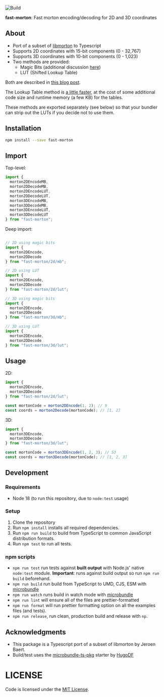 ![Build](https://github.com/liamdon/fast-morton/workflows/Build%20&%20test/badge.svg)

**fast-morton**: Fast morton encoding/decoding for 2D and 3D coordinates

## About

* Port of a subset of [libmorton](https://github.com/Forceflow/libmorton) to Typescript
* Supports 2D coordinates with 15-bit components (0 - 32,767)
* Supports 3D coordinates with 10-bit components (0 - 1,023)
* Two methods are provided:
  * Magic Bits (additional discussion [here](https://stackoverflow.com/questions/18529057/produce-interleaving-bit-patterns-morton-keys-for-32-bit-64-bit-and-128bit))
  * LUT (Shifted Lookup Table)

Both are described in [this blog post](https://www.forceflow.be/2013/10/07/morton-encodingdecoding-through-bit-interleaving-implementations/).

The Lookup Table method is [a little faster](https://www.forceflow.be/2013/10/07/morton-encodingdecoding-through-bit-interleaving-implementations/), at the cost of some additional code size and runtime memory (a few KB) for the tables.

These methods are exported separately (see below) so that your bundler can strip out the LUTs if you decide not to use them.

## Installation

```sh
npm install --save fast-morton
```

## Import

Top-level:
```typescript
import {
  morton2DEncodeMB,
  morton2DDecodeMB,
  morton2DEncodeLUT,
  morton2DDecodeLUT,
  morton3DEncodeMB,
  morton3DDecodeMB,
  morton3DEncodeLUT,
  morton3DDecodeLUT
} from "fast-morton";
```

Deep import:
```typescript

// 2D using magic bits
import {
  morton2DEncode,
  morton2DDecode
} from "fast-morton/2d/mb";

// 2D using LUT
import {
  morton2DEncode,
  morton2DDecode
} from "fast-morton/2d/lut";

// 3D using magic bits
import {
  morton2DEncode,
  morton2DDecode
} from "fast-morton/3d/mb";

// 3D using LUT
import {
  morton2DEncode,
  morton2DDecode
} from "fast-morton/3d/lut";
```

## Usage

2D:
```typescript
import {
  morton2DEncode,
  morton2DDecode
} from "fast-morton/2d/lut";

const mortonCode = morton2DEncode(1, 2); // 9
const coords = morton2Decode(mortonCode); // [1, 2]
```

3D:
```typescript
import {
  morton3DEncode,
  morton3DDecode
} from "fast-morton/3d/lut";

const mortonCode = morton3DEncode(1, 2, 3); // 53
const coords = morton3Decode(mortonCode); // [1, 2, 3]
```

## Development

### Requirements

- Node 18 (to run this repository, due to `node:test` usage)

### Setup

1. Clone the repository
2. Run `npm install` installs all required dependencies.
3. Run `npm run build` to build from TypeScript to common JavaScript distribution formats.
4. Run `npm test` to run all tests.

### npm scripts

- `npm run test` run tests against **built output** with Node.js' native `node:test` module. **Important**: runs against build output so run `npm run build` beforehand.
- `npm run build` run build from TypeScript to UMD, CJS, ESM with [microbundle](https://github.com/developit/microbundle)
- `npm run watch` runs build in watch mode with [microbundle](https://github.com/developit/microbundle)
- `npm run lint` will ensure all of the files are prettier-formatted
- `npm run format` will run prettier formatting option on all the examples files (and tests).
- `npm run release`, run clean, production build and release with `np`.


## Acknowledgments

* This package is a Typescript port of a subset of libmorton by Jeroen Baert.
* Build/test uses the [microbundle-ts-pkg](https://github.com/HugoDF/microbundle-ts-pkg) starter by [HugoDF](https://github.com/HugoDF)

# LICENSE

Code is licensed under the [MIT License](./LICENSE).

